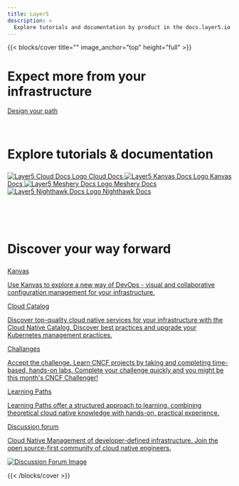```yaml
---
title: Layer5
description: >
  Explore tutorials and documentation by product in the docs.layer5.io website; documentation and developer resources of Layer5 products.
---
```


{{< blocks/cover title="" image_anchor="top" height="full" >}}

<div class="dash-sign-container">
<h1 class="dashboard">Expect more from your infrastructure</h1>

<a href="https://www.youtube.com/watch?v=034nVaQUyME&list=PL3A-A6hPO2IO_yzN83wSJJUNQActzCJvO&index=9" class="dash-sign">Design your path</a>

</div>
<div>
<h1 style="margin:4.5rem auto 1.5rem auto">Explore tutorials & documentation</h1>
<a class="btn btn-lg btn-primary me-3 mb-4 l5btn" href="/cloud" aria-label="Cloud Docs"
onmouseover="changeImage('layer5', 'images/logos/layer5-light.svg')" onmouseout="restoreImage('layer5', 'images/logos/5-light-no-trim.svg')">
    <img id="layer5" src="images/logos/5-light-no-trim.svg" alt="Layer5 Cloud Docs Logo" />
    Cloud Docs
    <i class="fas fa-arrow-alt-circle-right ms-2"></i>
</a>
<a class="btn btn-lg btn-primary me-3 mb-4 l5btn" href="/kanvas" aria-label="Kanvas Docs"
onmouseover="changeImage('Kanvas', 'images/logos/kanvas-light.svg')" onmouseout="restoreImage('Kanvas', 'images/logos/kanvas-alt.svg')">
    <img id="Kanvas" src="images/logos/kanvas-alt.svg" alt="Layer5 Kanvas Docs Logo" />
    Kanvas Docs
    <i class="fas fa-arrow-alt-circle-right ms-2"></i>
</a>
<a class="btn btn-lg btn-primary me-3 mb-4 l5btn" href="https://docs.meshery.io" aria-label="Meshery Docs"
onmouseover="changeImage('meshery', 'images/logos/meshery-light.svg')" onmouseout="restoreImage('meshery', 'images/logos/meshery-light-icon.svg')">
    <img id="meshery" src="images/logos/meshery-light-icon.svg" alt="Layer5 Meshery Docs Logo" />
    Meshery Docs
    <i class="fas fa-arrow-alt-circle-right ms-2"></i>
</a>
<a class="btn btn-lg btn-primary me-3 mb-4 l5btn" href="https://getnighthawk.dev" aria-label="Nighthawk Docs"
  onmouseover="changeImage('nighthawk', 'images/logos/nighthawk-light.svg')" onmouseout="restoreImage('nighthawk', 'images/logos/nighthawk-logo.svg')">
    <img id="nighthawk" src="images/logos/nighthawk-logo.svg" alt="Layer5 Nighthawk Docs Logo" />
    Nighthawk Docs
    <i class="fas fa-arrow-alt-circle-right ms-2"></i>
</a>
</div>

<h1 style="margin:6.5rem auto 1.5rem auto">Discover your way forward</h1>
<div class= "product-section">
<div class="gap-20px flex-col">
<div class="flex-row gap-20px">
<div class="playground-card grow-1">
<a href="https://kanvas.new">
  <div class="landing-card">
    <div class= "playground-section playground-logo">
      <span class="landing-card-title">Kanvas</span>
      <p>Use Kanvas to explore a new way of DevOps - visual and collaborative configuration management for your infrastructure.</p>
    </div>
  </div>
</a></div>

<div class="catalog-card">
<a href="https://cloud.layer5.io/catalog">
  <div class="landing-card">
    <div class= "catalog-section catalog-logo">
      <span class="landing-card-title">Cloud Catalog</span>
      <p>Discover top-quality cloud native services for your infrastructure with the Cloud Native Catalog. Discover best practices and upgrade your Kubernetes management practices.</p>
    </div>
  </div>
</a></div>
</div>

<div class="flex-row gap-20px">
<div class="playground-card grow-1">
<a href="https://cloud.layer5.io/academy/challenges">
  <div class="landing-card">
    <div class= "playground-section challanges-logo">
      <span class="landing-card-title">Challanges</span>
      <p>Accept the challenge. Learn CNCF projects by taking and completing time-based, hands-on labs. Complete your challenge quickly and you might be this month's CNCF Challenger!</p>
    </div>
  </div>
</a></div>

<div class="catalog-card">
<a href="https://cloud.layer5.io/academy/learning-paths">
  <div class="landing-card">
    <div class= "catalog-section learning-path-logo">
      <span class="landing-card-title">Learning Paths</span>
      <p>Learning Paths offer a structured approach to learning, combining theoretical cloud native knowledge with hands-on, practical experience.</p>
    </div>
  </div>
</a></div>
</div>

</div>

<div class="forum-card">
<a href="https://discuss.layer5.io">
      <div class="forum-section landing-card">
        <div class="landing-card-text">
            <span class="landing-card-title">Discussion forum</span>
            <p>Cloud Native Management of developer-defined infrastructure. Join the open source-first community of cloud native engineers.</p>
        </div>
        <div class="forum-image">
            <img src="images/landing/discuss.png" alt="Discussion Forum Image" />
        </div>
      </div>
</a>
</div>

</div>
<!-- Wrapper close -->

<div class="dash-tangle"></div>
<div class="dash-ircle-container">
  <div class="dash-ircle"></div>
</div>

{{< /blocks/cover >}}

<script>
function changeImage(imgId, newSrc) {
    var img = document.getElementById(imgId);
    img.src = newSrc;
}

function restoreImage(imgId, originalSrc) {
    var img = document.getElementById(imgId);
    img.src = originalSrc;
}
</script>
